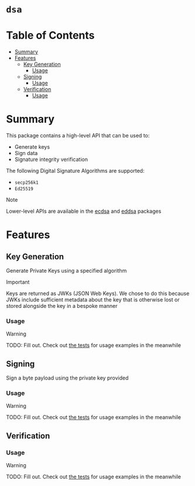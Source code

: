 # `dsa` <!-- omit in toc -->

# Table of Contents <!-- omit in toc -->

- [Summary](#summary)
- [Features](#features)
  - [Key Generation](#key-generation)
    - [Usage](#usage)
  - [Signing](#signing)
    - [Usage](#usage-1)
  - [Verification](#verification)
    - [Usage](#usage-2)


# Summary
This package contains a high-level API that can be used to:
* Generate keys
* Sign data
* Signature integrity verification

The following Digital Signature Algorithms are supported:
* `secp256k1`
* `Ed25519`

> [!NOTE]
> Lower-level APIs are available in the [ecdsa](./ecdsa/) and [eddsa](./eddsa/) packages

# Features

## Key Generation
Generate Private Keys using a specified algorithm

> [!IMPORTANT]
> Keys are returned as JWKs (JSON Web Keys). We chose to do this because JWKs include sufficient metadata about the key that is otherwise lost or stored alongside the key in a bespoke manner

### Usage

> [!WARNING]
> TODO: Fill out. Check out [the tests](./dsa_test.go) for usage examples in the meanwhile


## Signing

Sign a byte payload using the private key provided


### Usage
> [!WARNING]
> TODO: Fill out. Check out [the tests](./dsa_test.go) for usage examples in the meanwhile


## Verification

### Usage
> [!WARNING]
> TODO: Fill out. Check out [the tests](./dsa_test.go) for usage examples in the meanwhile